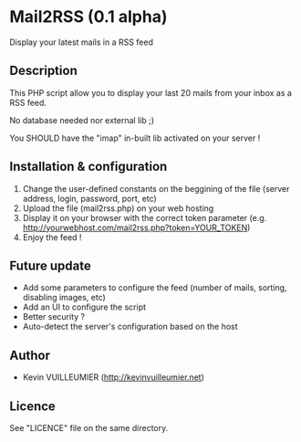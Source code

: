 Mail2RSS (0.1 alpha)
====================

Display your latest mails in a RSS feed

Description
-----------

This PHP script allow you to display your last 20 mails from your inbox as a RSS feed.

No database needed nor external lib ;)

You SHOULD have the "imap" in-built lib activated on your server !

Installation & configuration
----------------------------

1. Change the user-defined constants on the beggining of the file (server address, login, password, port, etc)
2. Upload the file (mail2rss.php) on your web hosting
3. Display it on your browser with the correct token parameter (e.g. http://yourwebhost.com/mail2rss.php?token=YOUR_TOKEN)
4. Enjoy the feed !

Future update
-------------

- Add some parameters to configure the feed (number of mails, sorting, disabling images, etc)
- Add an UI to configure the script
- Better security ?
- Auto-detect the server's configuration based on the host

Author
------

- Kevin VUILLEUMIER (http://kevinvuilleumier.net)

Licence
-------

See "LICENCE" file on the same directory.

